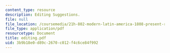 ```yaml
---
content_type: resource
description: Editing Suggestions.
file: null
file_location: /coursemedia/21h-802-modern-latin-america-1808-present-revolution-dictatorship-democracy-spring-2005/3b9b18e0d89c2670c012f4c6ce84f992_editing.pdf
file_type: application/pdf
resourcetype: Document
title: editing.pdf
uid: 3b9b18e0-d89c-2670-c012-f4c6ce84f992
---
```

